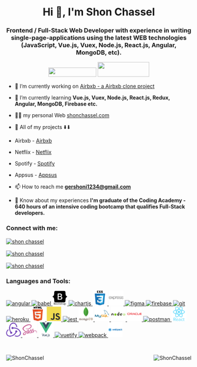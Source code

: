 <h1 align="center">Hi 👋, I'm Shon Chassel</h1>
<h3 align="center">Frontend / Full-Stack Web Developer with experience in writing single-page-applications using the latest WEB technologies (JavaScript, Vue.js, Vuex, Node.js, React.js, Angular, MongoDB, etc).</h3>

<div align="center">
  <img src="https://komarev.com/ghpvc/?username=matrix278&label=Profile%20views&color=48c030&style=flat" height="25" width="130" alt="" />
<a href="https://www.buymeacoffee.com/gershoni120"> <img src="https://cdn.buymeacoffee.com/buttons/v2/default-yellow.png" height="40" width="140" alt="" /></a>
</div>

- 🔭 I’m currently working on [Airbxb - a Airbxb clone project](https://air-bxb.onrender.com/)

- 🌱 I’m currently learning **Vue.js, Vuex, Node.js, React.js, Redux, Angular, MongoDB, Firebase etc.**

- 👨‍💻  my personal Web  [shonchassel.com](https://shonchassel.com/)

- 👾 All of my projects ⬇️⬇

- Airbxb - [Airbxb](https://air-bxb.onrender.com)
- Netflix - [Netflix](https://netflix2-0-eosin.vercel.app/)
- Spotify - [Spotify](https://spotify-il.vercel.app/)
- Appsus - [Appsus](https://shonchassel.github.io/Appsus/#/)

- 📫 How to reach me **gershoni1234@gmail.com**

- 📄 Know about my experiences **I'm graduate of the Coding Academy - 640 hours of an intensive coding bootcamp that qualifies Full-Stack developers.**

<h3 align="left">Connect with me:</h3>
<p align="left">
<a href="https://www.linkedin.com/in/gershon-chassel/" target="blank"><img align="center" src="https://raw.githubusercontent.com/rahuldkjain/github-profile-readme-generator/master/src/images/icons/Social/linked-in-alt.svg" alt="shon chassel" height="30" width="40" /></a>
  
<a href="https://fb.com/gershon chassel" target="blank"><img align="center" src="https://raw.githubusercontent.com/rahuldkjain/github-profile-readme-generator/master/src/images/icons/Social/facebook.svg" alt="shon chassel" height="30" width="40" /></a>

<a href="https://instagram.com/itsshon9" target="blank"><img align="center" src="https://raw.githubusercontent.com/rahuldkjain/github-profile-readme-generator/master/src/images/icons/Social/instagram.svg" alt="shon chassel" height="30" width="40" /></a>

</p>

<h3 align="left">Languages and Tools:</h3>
<p align="left"> <a href="https://angular.io" target="_blank" rel="noreferrer"> <img src="https://angular.io/assets/images/logos/angular/angular.svg" alt="angular" width="40" height="40"/> </a> <a href="https://babeljs.io/" target="_blank" rel="noreferrer"> <img src="https://www.vectorlogo.zone/logos/babeljs/babeljs-icon.svg" alt="babel" width="40" height="40"/> </a> <a href="https://getbootstrap.com" target="_blank" rel="noreferrer"> <img src="https://raw.githubusercontent.com/devicons/devicon/master/icons/bootstrap/bootstrap-plain-wordmark.svg" alt="bootstrap" width="40" height="40"/> </a> <a href="https://www.chartjs.org" target="_blank" rel="noreferrer"> <img src="https://www.chartjs.org/media/logo-title.svg" alt="chartjs" width="40" height="40"/> </a> <a href="https://www.w3schools.com/css/" target="_blank" rel="noreferrer"> <img src="https://raw.githubusercontent.com/devicons/devicon/master/icons/css3/css3-original-wordmark.svg" alt="css3" width="40" height="40"/> </a> <a href="https://expressjs.com" target="_blank" rel="noreferrer"> <img src="https://raw.githubusercontent.com/devicons/devicon/master/icons/express/express-original-wordmark.svg" alt="express" width="40" height="40"/> </a> <a href="https://www.figma.com/" target="_blank" rel="noreferrer"> <img src="https://www.vectorlogo.zone/logos/figma/figma-icon.svg" alt="figma" width="40" height="40"/> </a> <a href="https://firebase.google.com/" target="_blank" rel="noreferrer"> <img src="https://www.vectorlogo.zone/logos/firebase/firebase-icon.svg" alt="firebase" width="40" height="40"/> </a> <a href="https://git-scm.com/" target="_blank" rel="noreferrer"> <img src="https://www.vectorlogo.zone/logos/git-scm/git-scm-icon.svg" alt="git" width="40" height="40"/> </a> <a href="https://heroku.com" target="_blank" rel="noreferrer"> <img src="https://www.vectorlogo.zone/logos/heroku/heroku-icon.svg" alt="heroku" width="40" height="40"/> </a> <a href="https://www.w3.org/html/" target="_blank" rel="noreferrer"> <img src="https://raw.githubusercontent.com/devicons/devicon/master/icons/html5/html5-original-wordmark.svg" alt="html5" width="40" height="40"/> </a> <a href="https://developer.mozilla.org/en-US/docs/Web/JavaScript" target="_blank" rel="noreferrer"> <img src="https://raw.githubusercontent.com/devicons/devicon/master/icons/javascript/javascript-original.svg" alt="javascript" width="40" height="40"/> </a> <a href="https://jestjs.io" target="_blank" rel="noreferrer"> <img src="https://www.vectorlogo.zone/logos/jestjsio/jestjsio-icon.svg" alt="jest" width="40" height="40"/> </a> <a href="https://www.mongodb.com/" target="_blank" rel="noreferrer"> <img src="https://raw.githubusercontent.com/devicons/devicon/master/icons/mongodb/mongodb-original-wordmark.svg" alt="mongodb" width="40" height="40"/> </a> <a href="https://www.mysql.com/" target="_blank" rel="noreferrer"> <img src="https://raw.githubusercontent.com/devicons/devicon/master/icons/mysql/mysql-original-wordmark.svg" alt="mysql" width="40" height="40"/> </a> <a href="https://nodejs.org" target="_blank" rel="noreferrer"> <img src="https://raw.githubusercontent.com/devicons/devicon/master/icons/nodejs/nodejs-original-wordmark.svg" alt="nodejs" width="40" height="40"/> </a> <a href="https://www.oracle.com/" target="_blank" rel="noreferrer"> <img src="https://raw.githubusercontent.com/devicons/devicon/master/icons/oracle/oracle-original.svg" alt="oracle" width="40" height="40"/> </a> <a href="https://postman.com" target="_blank" rel="noreferrer"> <img src="https://www.vectorlogo.zone/logos/getpostman/getpostman-icon.svg" alt="postman" width="40" height="40"/> </a> <a href="https://reactjs.org/" target="_blank" rel="noreferrer"> <img src="https://raw.githubusercontent.com/devicons/devicon/master/icons/react/react-original-wordmark.svg" alt="react" width="40" height="40"/> </a> <a href="https://redux.js.org" target="_blank" rel="noreferrer"> <img src="https://raw.githubusercontent.com/devicons/devicon/master/icons/redux/redux-original.svg" alt="redux" width="40" height="40"/> </a> <a href="https://sass-lang.com" target="_blank" rel="noreferrer"> <img src="https://raw.githubusercontent.com/devicons/devicon/master/icons/sass/sass-original.svg" alt="sass" width="40" height="40"/> </a> <a href="https://vuejs.org/" target="_blank" rel="noreferrer"> <img src="https://raw.githubusercontent.com/devicons/devicon/master/icons/vuejs/vuejs-original-wordmark.svg" alt="vuejs" width="40" height="40"/> </a> <a href="https://vuetifyjs.com/en/" target="_blank" rel="noreferrer"> <img src="https://bestofjs.org/logos/vuetify.svg" alt="vuetify" width="40" height="40"/> </a> <a href="https://webpack.js.org" target="_blank" rel="noreferrer"> <img src="https://res.cloudinary.com/dirvusyaz/image/upload/v1677427208/nextjs-icon-svgrepo-com_cehcqh.svg" alt="webpack" width="40" height="40"/> </a>  <a href="https://webpack.js.org" target="_blank" rel="noreferrer"> <img src="https://raw.githubusercontent.com/devicons/devicon/d00d0969292a6569d45b06d3f350f463a0107b0d/icons/webpack/webpack-original-wordmark.svg" alt="webpack" width="40" height="40"/> </a> </p> 


<p>&nbsp</p>
<!-- <p><img align="left" src="https://github-readme-stats.vercel.app/api/top-langs?username=ShonChassel&show_icons=true&locale=en&layout=compact" alt="ShonChassel"/></p> -->
<p><img align="left" src="https://github-readme-stats.vercel.app/api/top-langs?username=ShonChassel&show_icons=true&locale=en&layout=compact&theme=transparent" alt="ShonChassel"/></p>

<p><img align="right" src="https://github-readme-stats.vercel.app/api?username=ShonChassel&show_icons=true&theme=transparent" alt="ShonChassel" /></p>



